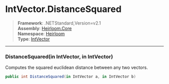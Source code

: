 # IntVector.DistanceSquared

> **Framework**: .NETStandard,Version=v2.1  
> **Assembly**: [Heirloom.Core][0]  
> **Namespace**: [Heirloom][0]  
> **Type**: [IntVector][1]  

--------------------------------------------------------------------------------

### DistanceSquared(in IntVector, in IntVector)

Computes the squared euclidean distance between any two vectors.

```cs
public int DistanceSquared(in IntVector a, in IntVector b)
```

[0]: ../Heirloom.Core.md
[1]: Heirloom.IntVector.md
